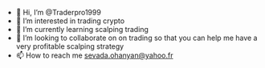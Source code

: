 - 👋 Hi, I’m @Traderpro1999
- 👀 I’m interested in trading crypto
- 🌱 I’m currently learning scalping trading
- 💞️ I’m looking to collaborate on on trading so that you can help me have a very profitable scalping strategy
- 📫 How to reach me sevada.ohanyan@yahoo.fr 
<!---
Traderpro1999/Traderpro1999 is a ✨ special ✨ repository because its `README.md` (this file) appears on your GitHub profile.
You can click the Preview link to take a look at your changes.
--->

